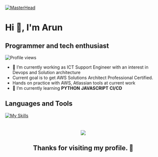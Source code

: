 [![MasterHead](https://user-images.githubusercontent.com/74038190/225813708-98b745f2-7d22-48cf-9150-083f1b00d6c9.gif)](https://github.com/vijaysingh2219)

# Hi 👋, I'm Arun

## Programmer and tech enthusiast

![Profile views](https://komarev.com/ghpvc/?username=vijaysingh2219&label=Profile%20views&color=0e75b6&style=flat)

- 🔭 I’m currently working as ICT Support Engineer with an interest in Devops and Solution architecture
- Current goal is to get AWS Solutions Architect Professional Certified.
- Hands on practice with AWS, Atlassian tools at current work
- 🌱 I’m currently learning **PYTHON** **JAVASCRIPT** **CI/CD**

## Languages and Tools

[![My Skills](https://skillicons.dev/icons?i=bash,python,c,cpp,java,linux,git,aws,js,express,react,mongo&perline=7)](https://skillicons.dev)

</p>

<h1 align="center"> <img src="https://capsule-render.vercel.app/api?type=waving&color=gradient&height=65&section=footer"/> </h1>

<h2 align="center"> Thanks for visiting my profile. 🌟</h2>
